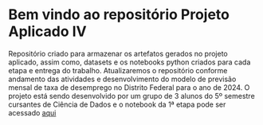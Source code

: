 # Bem vindo ao repositório Projeto Aplicado IV

Repositório criado para armazenar os artefatos gerados no projeto aplicado, assim como, datasets e os notebooks python criados para cada etapa e entrega do trabalho. Atualizaremos o repositório conforme andamento das atividades e desenvolvimento do modelo de previsão mensal de taxa de desemprego no Distrito Federal para o ano de 2024. O projeto está sendo desenvolvido por um grupo de 3 alunos do 5º semestre cursantes de Ciência de Dados e o notebook da 1ª etapa pode ser acessado [aqui]()
